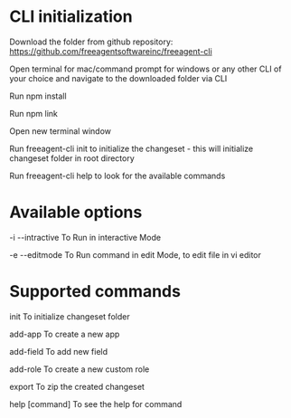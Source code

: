 # CLI initialization
Download the folder from github repository: https://github.com/freeagentsoftwareinc/freeagent-cli

Open terminal for mac/command prompt for windows or any other CLI of your choice and navigate to the downloaded folder via CLI

Run npm install

Run npm link

Open new terminal window

Run freeagent-cli init to initialize the changeset - this will initialize changeset folder in root directory

Run freeagent-cli help to look for the available commands
# Available options
-i --intractive To Run in interactive Mode

-e --editmode To Run command in edit Mode, to edit file in vi editor
# Supported commands
init To initialize changeset folder

add-app To create a new app

add-field To add new field

add-role To create a new custom role

export To zip the created changeset

help [command] To see the help for command
